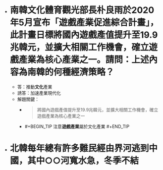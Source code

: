 - # 南韓文化體育觀光部長朴良雨於2020年5月宣布「遊戲產業促進綜合計畫」，此計畫日標將國內遊戲產值提升至19.9兆韓元，並擴大相關工作機會，確立遊戲產業為核心產業之一。請問：上述內容為南韓的何種經濟策略？
	- 答：推動**文化**產業
	- 誘答：加速產業現代化
	- 解題關鍵：
		- > 將國內遊戲產值提升至19.9兆韓元，並擴大相關工作機會，確立遊戲產業為核心產業之一
		- #+BEGIN_TIP
		  注意**遊戲產業**屬於文化產業
		  #+END_TIP
- # 北韓每年總有許多難民經由界河逃到中國，其中○○河寬水急，冬季不結